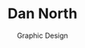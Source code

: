 ---
category: speaker
title: Dan North
subtitle: Graphic Design
layout: default
modal-id: 1
img: dannorth.jpg
thumbnail: dannorth-thumbnail.jpg
twitter: tastapod
website: dannorth.net
website-url: https://dannorth.net/whats-in-a-story/
bio: Dan North uses his deep technical and organisational knowledge to help CIOs, business and software teams to deliver quickly and successfully. He puts people first and finds simple, pragmatic solutions to business and technical problems, often using lean and agile techniques. With over twenty years of experience in IT, Dan is a frequent speaker at technology conferences worldwide. The originator of Behaviour-Driven Development (BDD) and Deliberate Discovery, Dan has published feature articles in numerous software and business publications, and contributed to The RSpec Book - Behaviour Driven Development with RSpec, Cucumber, and Friends and 97 Things Every Programmer Should Know - Collective Wisdom from the Experts

---